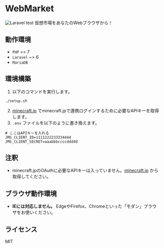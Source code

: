 # WebMarket
![Laravel test](https://github.com/kisaragieffective/webmarket/workflows/Laravel/badge.svg?branch=develop)
仮想市場をあなたのWebブラウザから！

## 動作環境
* `PHP` >= 7
* `Laravel` ~> 6
* `MariaDB`

## 環境構築
1. 以下のコマンドを実行します。
```shell script
./setup.sh
```

2. [minecraft.jp](https://minecraft.jp/developer/apps/new) でminecraft.jpで連携ログインするために必要なAPIキーを取得します。
3. `.env` ファイルを以下のように書き換えます。
```
# ここはAPIキーを入れる
JMS_CLIENT_ID=1111222233334444
JMS_CLIENT_SECRET=aaabbbccccddddd
```

## 注釈
- minecraft.jpのOAuthに必要なAPIキーは入っていません。[minecraft.jp](https://minecraft.jp/developer/apps/new) から取得してください。



## ブラウザ動作環境
- **IEには対応しません。** EdgeやFirefox、Chromeといった「モダン」ブラウザをお使いください。

## ライセンス
MIT

